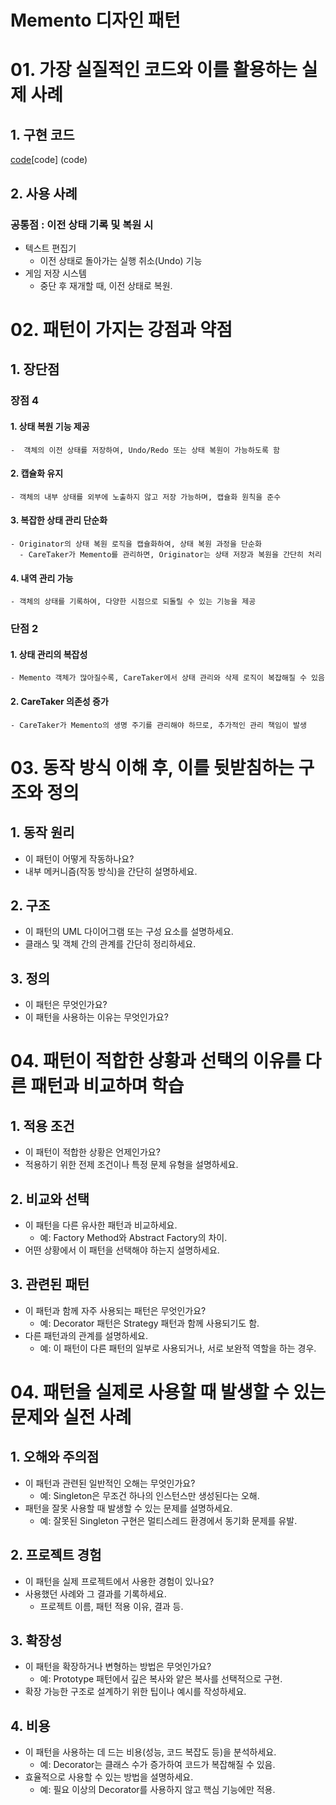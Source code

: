 # Memento 디자인 패턴

# 01. 가장 실질적인 코드와 이를 활용하는 실제 사례

## 1. 구현 코드
[code](code)[code] (code)

## 2. 사용 사례
### 공통점 : 이전 상태 기록 및 복원 시 

- 텍스트 편집기
  - 이전 상태로 돌아가는 실행 취소(Undo) 기능
- 게임 저장 시스템
  - 중단 후 재개할 때, 이전 상태로 복원.

# 02.  패턴이 가지는 강점과 약점

## 1. 장단점
### 장점 4
#### 1. 상태 복원 기능 제공
    -  객체의 이전 상태를 저장하여, Undo/Redo 또는 상태 복원이 가능하도록 함
#### 2. 캡슐화 유지
    - 객체의 내부 상태를 외부에 노출하지 않고 저장 가능하며, 캡슐화 원칙을 준수
#### 3. 복잡한 상태 관리 단순화
    - Originator의 상태 복원 로직을 캡슐화하여, 상태 복원 과정을 단순화
      - CareTaker가 Memento를 관리하면, Originator는 상태 저장과 복원을 간단히 처리
#### 4. 내역 관리 가능
    - 객체의 상태를 기록하여, 다양한 시점으로 되돌릴 수 있는 기능을 제공



### 단점 2
#### 1. 상태 관리의 복잡성
    - Memento 객체가 많아질수록, CareTaker에서 상태 관리와 삭제 로직이 복잡해질 수 있음 
#### 2. CareTaker 의존성 증가
    - CareTaker가 Memento의 생명 주기를 관리해야 하므로, 추가적인 관리 책임이 발생


# 03. 동작 방식 이해 후, 이를 뒷받침하는 구조와 정의

## 1. 동작 원리
- 이 패턴이 어떻게 작동하나요?
- 내부 메커니즘(작동 방식)을 간단히 설명하세요.



## 2. 구조
- 이 패턴의 UML 다이어그램 또는 구성 요소를 설명하세요.
- 클래스 및 객체 간의 관계를 간단히 정리하세요.


## 3. 정의
- 이 패턴은 무엇인가요?
- 이 패턴을 사용하는 이유는 무엇인가요?


# 04.  패턴이 적합한 상황과 선택의 이유를 다른 패턴과 비교하며 학습


## 1. 적용 조건
- 이 패턴이 적합한 상황은 언제인가요?
- 적용하기 위한 전제 조건이나 특정 문제 유형을 설명하세요.

## 2. 비교와 선택
- 이 패턴을 다른 유사한 패턴과 비교하세요.
  - 예: Factory Method와 Abstract Factory의 차이.
- 어떤 상황에서 이 패턴을 선택해야 하는지 설명하세요.


## 3. 관련된 패턴
- 이 패턴과 함께 자주 사용되는 패턴은 무엇인가요?
  - 예: Decorator 패턴은 Strategy 패턴과 함께 사용되기도 함.
- 다른 패턴과의 관계를 설명하세요.
  - 예: 이 패턴이 다른 패턴의 일부로 사용되거나, 서로 보완적 역할을 하는 경우.


# 04.  패턴을 실제로 사용할 때 발생할 수 있는 문제와 실전 사례

## 1. 오해와 주의점
- 이 패턴과 관련된 일반적인 오해는 무엇인가요?
  - 예: Singleton은 무조건 하나의 인스턴스만 생성된다는 오해.
- 패턴을 잘못 사용할 때 발생할 수 있는 문제를 설명하세요.
  - 예: 잘못된 Singleton 구현은 멀티스레드 환경에서 동기화 문제를 유발.



## 2. 프로젝트 경험
- 이 패턴을 실제 프로젝트에서 사용한 경험이 있나요?
- 사용했던 사례와 그 결과를 기록하세요.
  - 프로젝트 이름, 패턴 적용 이유, 결과 등.



## 3. 확장성
- 이 패턴을 확장하거나 변형하는 방법은 무엇인가요?
  - 예: Prototype 패턴에서 깊은 복사와 얕은 복사를 선택적으로 구현.
- 확장 가능한 구조로 설계하기 위한 팁이나 예시를 작성하세요.



## 4. 비용
- 이 패턴을 사용하는 데 드는 비용(성능, 코드 복잡도 등)을 분석하세요.
  - 예: Decorator는 클래스 수가 증가하여 코드가 복잡해질 수 있음.
- 효율적으로 사용할 수 있는 방법을 설명하세요.
  - 예: 필요 이상의 Decorator를 사용하지 않고 핵심 기능에만 적용.